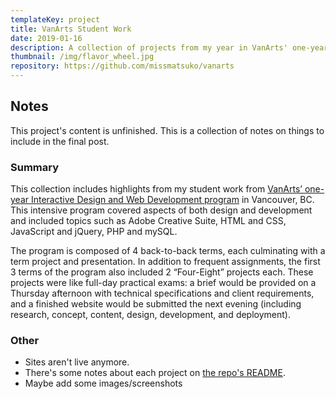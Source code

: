 ```yaml
---
templateKey: project
title: VanArts Student Work
date: 2019-01-16
description: A collection of projects from my year in VanArts' one-year Web Development and Interactive Design program.
thumbnail: /img/flavor_wheel.jpg
repository: https://github.com/missmatsuko/vanarts
---
```


## Notes
This project's content is unfinished. This is a collection of notes on things to include in the final post.

### Summary
This collection includes highlights from my student work from [VanArts’ one-year Interactive Design and Web Development program](https://www.vanarts.com/programs/web-development-interactive-design/) in Vancouver, BC. This intensive program covered aspects of both design and development and included topics such as Adobe Creative Suite, HTML and CSS, JavaScript and jQuery, PHP and mySQL.

The program is composed of 4 back-to-back terms, each culminating with a term project and presentation. In addition to frequent assignments, the first 3 terms of the program also included 2 “Four-Eight” projects each. These projects were like full-day practical exams: a brief would be provided on a Thursday afternoon with technical specifications and client requirements, and a finished website would be submitted the next evening (including research, concept, content, design, development, and deployment).

### Other
- Sites aren't live anymore.
- There's some notes about each project on [the repo's README](https://github.com/missmatsuko/vanarts).
- Maybe add some images/screenshots
